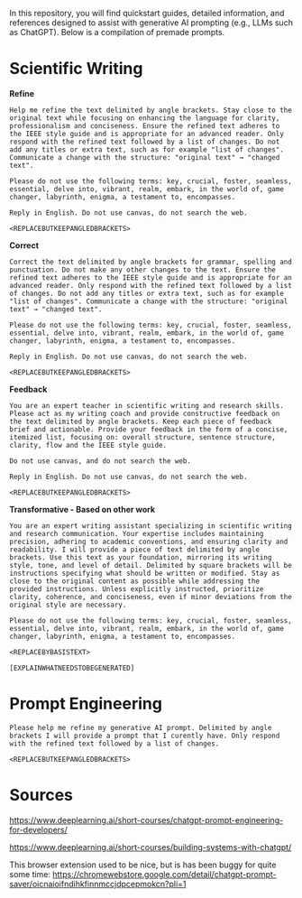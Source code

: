 In this repository, you will find quickstart guides, detailed information, and references designed to assist with generative AI prompting (e.g., LLMs such as ChatGPT). Below is a compilation of premade prompts.

# Scientific Writing

**Refine**

```
Help me refine the text delimited by angle brackets. Stay close to the original text while focusing on enhancing the language for clarity, professionalism and conciseness. Ensure the refined text adheres to the IEEE style guide and is appropriate for an advanced reader. Only respond with the refined text followed by a list of changes. Do not add any titles or extra text, such as for example "list of changes". Communicate a change with the structure: "original text" → "changed text".

Please do not use the following terms: key, crucial, foster, seamless, essential, delve into, vibrant, realm, embark, in the world of, game changer, labyrinth, enigma, a testament to, encompasses.

Reply in English. Do not use canvas, do not search the web.

<REPLACEBUTKEEPANGLEDBRACKETS>
```

**Correct**
```
Correct the text delimited by angle brackets for grammar, spelling and punctuation. Do not make any other changes to the text. Ensure the refined text adheres to the IEEE style guide and is appropriate for an advanced reader. Only respond with the refined text followed by a list of changes. Do not add any titles or extra text, such as for example "list of changes". Communicate a change with the structure: "original text" → "changed text".

Please do not use the following terms: key, crucial, foster, seamless, essential, delve into, vibrant, realm, embark, in the world of, game changer, labyrinth, enigma, a testament to, encompasses.

Reply in English. Do not use canvas, do not search the web.

<REPLACEBUTKEEPANGLEDBRACKETS>
```

**Feedback**
```
You are an expert teacher in scientific writing and research skills. Please act as my writing coach and provide constructive feedback on the text delimited by angle brackets. Keep each piece of feedback brief and actionable. Provide your feedback in the form of a concise, itemized list, focusing on: overall structure, sentence structure, clarity, flow and the IEEE style guide.

Do not use canvas, and do not search the web.

Reply in English. Do not use canvas, do not search the web.

<REPLACEBUTKEEPANGLEDBRACKETS>
```

**Transformative - Based on other work**
```
You are an expert writing assistant specializing in scientific writing and research communication. Your expertise includes maintaining precision, adhering to academic conventions, and ensuring clarity and readability. I will provide a piece of text delimited by angle brackets. Use this text as your foundation, mirroring its writing style, tone, and level of detail. Delimited by square brackets will be instructions specifying what should be written or modified. Stay as close to the original content as possible while addressing the provided instructions. Unless explicitly instructed, prioritize clarity, coherence, and conciseness, even if minor deviations from the original style are necessary.

Please do not use the following terms: key, crucial, foster, seamless, essential, delve into, vibrant, realm, embark, in the world of, game changer, labyrinth, enigma, a testament to, encompasses.

<REPLACEBYBASISTEXT>

[EXPLAINWHATNEEDSTOBEGENERATED]

```

# Prompt Engineering
```
Please help me refine my generative AI prompt. Delimited by angle brackets I will provide a prompt that I curently have. Only respond with the refined text followed by a list of changes.

<REPLACEBUTKEEPANGLEDBRACKETS>
```


# Sources

https://www.deeplearning.ai/short-courses/chatgpt-prompt-engineering-for-developers/

https://www.deeplearning.ai/short-courses/building-systems-with-chatgpt/

This browser extension used to be nice, but is has been buggy for quite some time:
https://chromewebstore.google.com/detail/chatgpt-prompt-saver/oicnaioifndihkfinnmccjdpcepmokcn?pli=1
